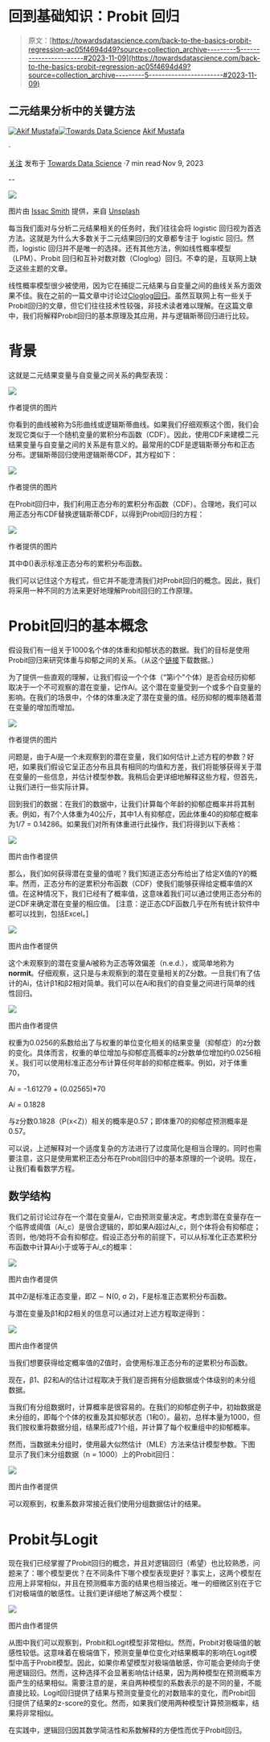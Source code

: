 # 回到基础知识：Probit 回归

> 原文：[https://towardsdatascience.com/back-to-the-basics-probit-regression-ac05f4694d49?source=collection_archive---------5-----------------------#2023-11-09](https://towardsdatascience.com/back-to-the-basics-probit-regression-ac05f4694d49?source=collection_archive---------5-----------------------#2023-11-09)

## **二元结果分析中的关键方法**

[](https://medium.com/@akif.iips?source=post_page-----ac05f4694d49--------------------------------)[![Akif Mustafa](../Images/1fb81af6fc0aeefedc1da59b3ba2b7ba.png)](https://medium.com/@akif.iips?source=post_page-----ac05f4694d49--------------------------------)[](https://towardsdatascience.com/?source=post_page-----ac05f4694d49--------------------------------)[![Towards Data Science](../Images/a6ff2676ffcc0c7aad8aaf1d79379785.png)](https://towardsdatascience.com/?source=post_page-----ac05f4694d49--------------------------------) [Akif Mustafa](https://medium.com/@akif.iips?source=post_page-----ac05f4694d49--------------------------------)

·

[关注](https://medium.com/m/signin?actionUrl=https%3A%2F%2Fmedium.com%2F_%2Fsubscribe%2Fuser%2F7ff7bb988de&operation=register&redirect=https%3A%2F%2Ftowardsdatascience.com%2Fback-to-the-basics-probit-regression-ac05f4694d49&user=Akif+Mustafa&userId=7ff7bb988de&source=post_page-7ff7bb988de----ac05f4694d49---------------------post_header-----------) 发布于 [Towards Data Science](https://towardsdatascience.com/?source=post_page-----ac05f4694d49--------------------------------) ·7 min read·Nov 9, 2023[](https://medium.com/m/signin?actionUrl=https%3A%2F%2Fmedium.com%2F_%2Fvote%2Ftowards-data-science%2Fac05f4694d49&operation=register&redirect=https%3A%2F%2Ftowardsdatascience.com%2Fback-to-the-basics-probit-regression-ac05f4694d49&user=Akif+Mustafa&userId=7ff7bb988de&source=-----ac05f4694d49---------------------clap_footer-----------)

--

[](https://medium.com/m/signin?actionUrl=https%3A%2F%2Fmedium.com%2F_%2Fbookmark%2Fp%2Fac05f4694d49&operation=register&redirect=https%3A%2F%2Ftowardsdatascience.com%2Fback-to-the-basics-probit-regression-ac05f4694d49&source=-----ac05f4694d49---------------------bookmark_footer-----------)![](../Images/cba21459a99759f2f68dd7f9ac9432f5.png)

图片由 [Issac Smith](https://unsplash.com/@isaacmsmith) 提供，来自 [Unsplash](https://unsplash.com/photos/pen-on-paper-6EnTPvPPL6I)

每当我们面对与分析二元结果相关的任务时，我们往往会将 logistic 回归视为首选方法。这就是为什么大多数关于二元结果回归的文章都专注于 logistic 回归。然而，logistic 回归并不是唯一的选择。还有其他方法，例如线性概率模型（LPM）、Probit 回归和互补对数对数（Cloglog）回归。不幸的是，互联网上缺乏这些主题的文章。

线性概率模型很少被使用，因为它在捕捉二元结果与自变量之间的曲线关系方面效果不佳。我在之前的一篇文章中讨论过[Cloglog回归](/a-gentle-introduction-to-complementary-log-log-regression-8ac3c5c1cd83)。虽然互联网上有一些关于Probit回归的文章，但它们往往技术性较强，非技术读者难以理解。在这篇文章中，我们将解释Probit回归的基本原理及其应用，并与逻辑斯蒂回归进行比较。

# **背景**

这就是二元结果变量与自变量之间关系的典型表现：

![](../Images/f6808504cc3f7a3e8253ac59265506e7.png)

作者提供的图片

你看到的曲线被称为S形曲线或逻辑斯蒂曲线。如果我们仔细观察这个图，我们会发现它类似于一个随机变量的累积分布函数（CDF）。因此，使用CDF来建模二元结果变量与自变量之间的关系是有意义的。最常用的CDF是逻辑斯蒂分布和正态分布。逻辑斯蒂回归使用逻辑斯蒂CDF，其方程如下：

![](../Images/9bda309e68a1678272c519fcf3cd0a70.png)

作者提供的图片

在Probit回归中，我们利用正态分布的累积分布函数（CDF）。合理地，我们可以用正态分布CDF替换逻辑斯蒂CDF，以得到Probit回归的方程：

![](../Images/ac9d1cf34c6ba4bd208f6b80ec5f3c4f.png)

作者提供的图片

其中Φ()表示标准正态分布的累积分布函数。

我们可以记住这个方程式，但它并不能澄清我们对Probit回归的概念。因此，我们将采用一种不同的方法来更好地理解Probit回归的工作原理。

# Probit回归的基本概念

假设我们有一组关于1000名个体的体重和抑郁状态的数据。我们的目标是使用Probit回归来研究体重与抑郁之间的关系。（从这个[链接](https://github.com/akifiips/Probit-Regression)下载数据。）

为了提供一些直观的理解，让我们假设一个个体（“第i个”个体）是否会经历抑郁取决于一个不可观察的潜在变量，记作A*i*。这个潜在变量受到一个或多个自变量的影响。在我们的场景中，个体的体重决定了潜在变量的值。经历抑郁的概率随着潜在变量的增加而增加。

![](../Images/df5b70583fe819163df54b8af44e4b74.png)

作者提供的图片

问题是，由于A*i*是一个未观察到的潜在变量，我们如何估计上述方程的参数？好吧，如果我们假设它呈正态分布且具有相同的均值和方差，我们将能够获得关于潜在变量的一些信息，并估计模型参数。我稍后会更详细地解释这些方程，但首先，让我们进行一些实际计算。

回到我们的数据：在我们的数据中，让我们计算每个年龄的抑郁症概率并将其制表。例如，有7个人体重为40公斤，其中1人有抑郁症，因此体重40的抑郁症概率为1/7 = 0.14286。如果我们对所有体重进行此操作，我们将得到以下表格：

![](../Images/a6a9562b9b557587aae7df55048005aa.png)

图片由作者提供

那么，我们如何获得潜在变量的值呢？我们知道正态分布给出了给定X值的Y的概率。然而，正态分布的逆累积分布函数（CDF）使我们能够获得给定概率值的X值。在这种情况下，我们已经有了概率值，这意味着我们可以通过使用正态分布的逆CDF来确定潜在变量的相应值。 [注意：逆正态CDF函数几乎在所有统计软件中都可以找到，包括Excel。]

![](../Images/cdb42364c72440473ae33791b277a51c.png)

图片由作者提供

这个未观察到的潜在变量A*i*被称为正态等效偏差（n.e.d.），或简单地称为**normit**。仔细观察，这只是与未观察到的潜在变量相关的Z分数。一旦我们有了估计的Ai，估计β1和β2相对简单。我们可以在A*i*和我们的自变量之间进行简单的线性回归。

![](../Images/ec220f56971134bc8a46bcb08a94b3f4.png)

图片由作者提供

权重为0.0256的系数给出了与权重的单位变化相关的结果变量（抑郁症）的z分数的变化。具体而言，权重的单位增加与抑郁症高概率的z分数单位增加约0.0256相关。我们可以使用标准正态分布计算任何年龄的抑郁症概率。例如，对于体重70，

A*i* = -1.61279 + (0.02565)*70

A*i* = 0.1828

与z分数0.1828（P(x<Z)）相关的概率是0.57；即体重70的抑郁症预测概率是0.57。

可以说，上述解释对一个适度复杂的方法进行了过度简化是相当合理的。同时也需要注意，这只是使用累积正态分布在Probit回归中的基本原理的一个说明。现在，让我们看看数学方程。

## 数学结构

我们之前讨论过存在一个潜在变量A*i*，它由预测变量决定。考虑到潜在变量存在一个临界或阈值（A*i*_c）是很合逻辑的，即如果A*i*超过A*i*_c，则个体将会有抑郁症；否则，他/她将不会有抑郁症。假设正态分布的前提下，可以从标准化正态累积分布函数中计算A*i*小于或等于A*i*_c的概率：

![](../Images/c216e27ff8f4ba06ab339d49eb614d29.png)

图片由作者提供

其中Z*i*是标准正态变量，即Z ∼ N(0, σ 2)，F是标准正态累积分布函数。

与潜在变量及β1和β2相关的信息可以通过对上述方程取逆得到：

![](../Images/e738e781d358e44f5b3f08082b83167a.png)

图片由作者提供

当我们想要获得给定概率值的Z值时，会使用标准正态分布的逆累积分布函数。

现在，β1、β2和A*i*的估计过程取决于我们是否拥有分组数据或个体级别的未分组数据。

当我们有分组数据时，计算概率是很容易的。在我们的抑郁症例子中，初始数据是未分组的，即每个个体的权重及其抑郁状态（1和0）。最初，总样本量为1000，但我们按权重将数据分组，结果形成71个组，并计算了每个权重组中的抑郁概率。

然而，当数据未分组时，使用最大似然估计（MLE）方法来估计模型参数。下图显示了我们未分组数据（n = 1000）上的Probit回归：

![](../Images/6a9673fd95ca38165a07d2a39b89ce1d.png)

图片由作者提供

可以观察到，权重系数非常接近我们使用分组数据估计的结果。

# **Probit与Logit**

现在我们已经掌握了Probit回归的概念，并且对逻辑回归（希望）也比较熟悉，问题来了：哪个模型更优？在不同条件下哪个模型表现更好？事实上，这两个模型在应用上非常相似，并且在预测概率方面的结果也相当接近。唯一的细微区别在于它们对极端值的敏感性。让我们更详细地了解这两个模型：

![](../Images/d8d4a3d10f4738dc60a343b8021486df.png)

图片由作者提供

从图中我们可以观察到，Probit和Logit模型非常相似。然而，Probit对极端值的敏感性较低。这意味着在极端值下，预测变量单位变化对结果概率的影响在Logit模型中高于Probit模型。因此，如果你希望模型对极端值敏感，你可能会更倾向于使用逻辑回归。然而，这种选择不会显著影响估计结果，因为两种模型在预测概率方面产生的结果相似。需要注意的是，来自两种模型的系数表示的是不同的量，不能直接比较。Logit回归提供了结果与预测变量变化的对数赔率的变化，而Probit回归提供了结果的z-score的变化。然而，如果我们使用两种模型计算预测概率，结果将非常相似。

在实践中，逻辑回归因其数学简洁性和系数解释的方便性而优于Probit回归。
